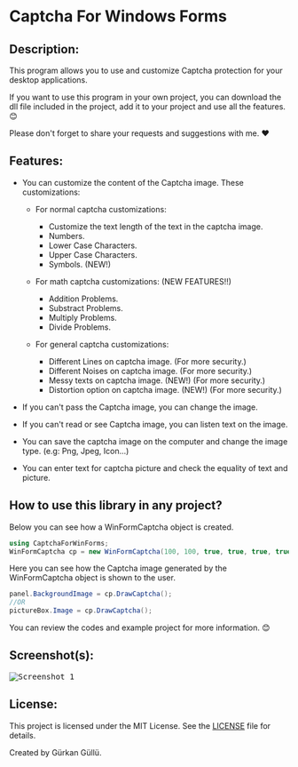 # Captcha For Windows Forms

## Description:
This program allows you to use and customize Captcha protection for your desktop applications.

If you want to use this program in your own project, you can download the dll file included in the project, add it to your project and use all the features. :blush:

Please don't forget to share your requests and suggestions with me. :heart:

## Features:
- You can customize the content of the Captcha image. These customizations:
	- For normal captcha customizations:
		- Customize the text length of the text in the captcha image.
		- Numbers.
		- Lower Case Characters.
		- Upper Case Characters.
		- Symbols. (NEW!)

	- For math captcha customizations: (NEW FEATURES!!)
		- Addition Problems.
		- Substract Problems.
		- Multiply Problems.
		- Divide Problems.

	- For general captcha customizations:
		- Different Lines on captcha image. (For more security.)
		- Different Noises on captcha image. (For more security.)
		- Messy texts on captcha image. (NEW!) (For more security.)
		- Distortion option on captcha image. (NEW!) (For more security.)

- If you can't pass the Captcha image, you can change the image.
- If you can't read or see Captcha image, you can listen text on the image.
- You can save the captcha image on the computer and change the image type. (e.g: Png, Jpeg, Icon...)
- You can enter text for captcha picture and check the equality of text and picture.

## How to use this library in any project?
Below you can see how a WinFormCaptcha object is created.

```csharp
using CaptchaForWinForms;
WinFormCaptcha cp = new WinFormCaptcha(100, 100, true, true, true, true, true, true, true);
```

Here you can see how the Captcha image generated by the WinFormCaptcha object is shown to the user.

```csharp
panel.BackgroundImage = cp.DrawCaptcha();
//OR
pictureBox.Image = cp.DrawCaptcha();
```

You can review the codes and example project for more information. :blush:

## Screenshot(s): 
<kbd>![Screenshot_1](https://github.com/gurkangullu/Captcha-For-Windows-Forms/blob/master/CaptchaForWinForms/Screenshots/HowUseCaptchaForWinForms.gif)</kbd>

## License:
This project is licensed under the MIT License. See the [LICENSE](../master/LICENSE) file for details.

Created by Gürkan Güllü.
